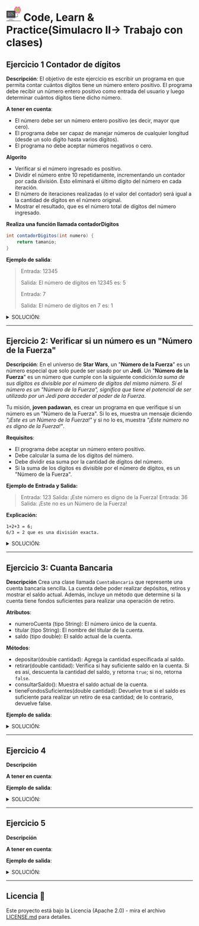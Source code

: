 # <img src=../../../../../images/computer.png width="40"> Code, Learn & Practice(Simulacro II-> Trabajo con clases)

## Ejercicio 1 Contador de dígitos

**Descripción**: El objetivo de este ejercicio es escribir un programa en que permita contar cuántos dígitos tiene un número entero positivo. El programa debe recibir un número entero positivo como entrada del usuario y luego determinar cuántos dígitos tiene dicho número.

**A tener en cuenta**:

- El número debe ser un número entero positivo (es decir, mayor que cero).
- El programa debe ser capaz de manejar números de cualquier longitud (desde un solo dígito hasta varios dígitos).
- El programa no debe aceptar números negativos o cero.

**Algorito**
- Verificar si el número ingresado es positivo.
- Dividir el número entre 10 repetidamente, incrementando un contador por cada división. Esto eliminará el último dígito del número en cada iteración.
- El número de iteraciones realizadas (o el valor del contador) será igual a la cantidad de dígitos en el número original.
- Mostrar el resultado, que es el número total de dígitos del número ingresado.

**Realiza una función llamada contadorDigitos**

```java
int contadorDigitos(int numero) {
    return tamanio;
}
```

**Ejemplo de salida**:

> Entrada: 12345
>
> Salida: El número de dígitos en 12345 es: 5
>
> Entrada: 7
>
> Salida: El número de dígitos en 7 es: 1

<details>
  <summary>SOLUCIÓN:</summary>
  
```java

```

</details>  

---

## Ejercicio 2: Verificar si un número es un "Número de la Fuerza"

**Descripción**: En el universo de **Star Wars**, un "**Número de la Fuerza**" es un número especial que solo puede ser usado por un **Jedi**. Un "**Número de la Fuerza**" es un número que cumple con la siguiente condición:*la suma de sus dígitos es divisible por el número de dígitos del mismo número. Si el número es un "Número de la Fuerza", significa que tiene el potencial de ser utilizado por un Jedi para acceder al poder de la Fuerza*.

Tu misión, **joven padawan**, es crear un programa en que verifique si un número es un "Número de la Fuerza". Si lo es, muestra un mensaje diciendo *"¡Este es un Número de la Fuerza!"* y si no lo es, muestra *"¡Este número no es digno de la Fuerza!"*.

**Requisitos**:

- El programa debe aceptar un número entero positivo.
- Debe calcular la suma de los dígitos del número.
- Debe dividir esa suma por la cantidad de dígitos del número.
- Si la suma de los dígitos es divisible por el número de dígitos, es un "Número de la Fuerza".

**Ejemplo de Entrada y Salida:**

>Entrada: 123
>Salida: ¡Este número es digno de la Fuerza!
>Entrada: 36
>Salida: ¡Este no es un Número de la Fuerza!


**Explicación:**

```code
1+2+3 = 6;
6/3 = 2 que es una división exacta.
```

<details>
  <summary>SOLUCIÓN:</summary>
  
```java

```

</details>  

---

## Ejercicio 3: Cuanta Bancaria

**Descripción**
Crea una clase llamada `CuentaBancaria` que represente una cuenta bancaria sencilla. La cuenta debe poder realizar depósitos, retiros y mostrar el saldo actual. Además, incluye un método que determine si la cuenta tiene fondos suficientes para realizar una operación de retiro.

**Atributos**:

- numeroCuenta (tipo String): El número único de la cuenta.
- titular (tipo String): El nombre del titular de la cuenta.
- saldo (tipo double): El saldo actual de la cuenta.

**Métodos**:

- depositar(double cantidad): Agrega la cantidad especificada al saldo.
- retirar(double cantidad): Verifica si hay suficiente saldo en la cuenta. Si es así, descuenta la cantidad del saldo, y retorna `true`; si no, retorna `false`.
- consultarSaldo(): Muestra el saldo actual de la cuenta.
- tieneFondosSuficientes(double cantidad): Devuelve true si el saldo es suficiente para realizar un retiro de esa cantidad; de lo contrario, devuelve false.

**Ejemplo de salida**:

<details>
  <summary>SOLUCIÓN:</summary>
  
```java

```

</details>  

---

## Ejercicio 4

**Descripción**

**A tener en cuenta**:

**Ejemplo de salida**:

<details>
  <summary>SOLUCIÓN:</summary>
  
```java

```

</details>  

---

## Ejercicio 5

**Descripción**

**A tener en cuenta**:

**Ejemplo de salida**:

<details>
  <summary>SOLUCIÓN:</summary>
  
```java

```

</details>  

---


## Licencia 📄

Este proyecto está bajo la Licencia (Apache 2.0) - mira el archivo [LICENSE.md]([../../../LICENSE.md](https://github.com/jpexposito/code-learn-practice/blob/main/LICENSE)) para detalles.
